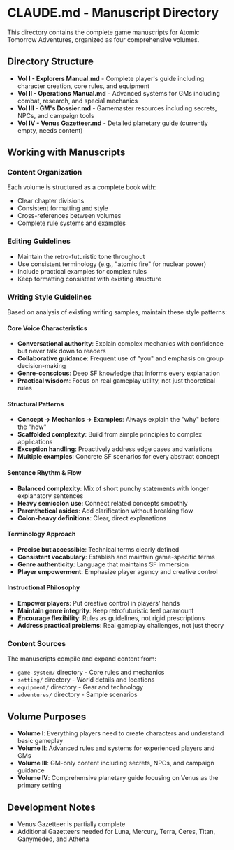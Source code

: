 # CLAUDE.md - Manuscript Directory

This directory contains the complete game manuscripts for Atomic Tomorrow Adventures, organized as four comprehensive volumes.

## Directory Structure

- **Vol I - Explorers Manual.md** - Complete player's guide including character creation, core rules, and equipment
- **Vol II - Operations Manual.md** - Advanced systems for GMs including combat, research, and special mechanics
- **Vol III - GM's Dossier.md** - Gamemaster resources including secrets, NPCs, and campaign tools
- **Vol IV - Venus Gazetteer.md** - Detailed planetary guide (currently empty, needs content)

## Working with Manuscripts

### Content Organization
Each volume is structured as a complete book with:
- Clear chapter divisions
- Consistent formatting and style
- Cross-references between volumes
- Complete rule systems and examples

### Editing Guidelines
- Maintain the retro-futuristic tone throughout
- Use consistent terminology (e.g., "atomic fire" for nuclear power)
- Include practical examples for complex rules
- Keep formatting consistent with existing structure

### Writing Style Guidelines

Based on analysis of existing writing samples, maintain these style patterns:

#### Core Voice Characteristics
- **Conversational authority**: Explain complex mechanics with confidence but never talk down to readers
- **Collaborative guidance**: Frequent use of "you" and emphasis on group decision-making
- **Genre-conscious**: Deep SF knowledge that informs every explanation
- **Practical wisdom**: Focus on real gameplay utility, not just theoretical rules

#### Structural Patterns
- **Concept → Mechanics → Examples**: Always explain the "why" before the "how"
- **Scaffolded complexity**: Build from simple principles to complex applications
- **Exception handling**: Proactively address edge cases and variations
- **Multiple examples**: Concrete SF scenarios for every abstract concept

#### Sentence Rhythm & Flow
- **Balanced complexity**: Mix of short punchy statements with longer explanatory sentences
- **Heavy semicolon use**: Connect related concepts smoothly
- **Parenthetical asides**: Add clarification without breaking flow
- **Colon-heavy definitions**: Clear, direct explanations

#### Terminology Approach
- **Precise but accessible**: Technical terms clearly defined
- **Consistent vocabulary**: Establish and maintain game-specific terms
- **Genre authenticity**: Language that maintains SF immersion
- **Player empowerment**: Emphasize player agency and creative control

#### Instructional Philosophy
- **Empower players**: Put creative control in players' hands
- **Maintain genre integrity**: Keep retrofuturistic feel paramount
- **Encourage flexibility**: Rules as guidelines, not rigid prescriptions
- **Address practical problems**: Real gameplay challenges, not just theory

### Content Sources
The manuscripts compile and expand content from:
- `game-system/` directory - Core rules and mechanics
- `setting/` directory - World details and locations
- `equipment/` directory - Gear and technology
- `adventures/` directory - Sample scenarios

## Volume Purposes

- **Volume I**: Everything players need to create characters and understand basic gameplay
- **Volume II**: Advanced rules and systems for experienced players and GMs
- **Volume III**: GM-only content including secrets, NPCs, and campaign guidance
- **Volume IV**: Comprehensive planetary guide focusing on Venus as the primary setting

## Development Notes
- Venus Gazetteer is partially complete
- Additional Gazetteers needed for Luna, Mercury, Terra, Ceres, Titan, Ganymeded, and Athena
